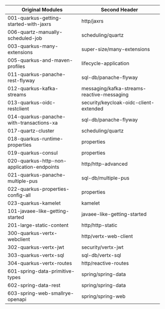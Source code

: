
| Original Modules  | Second Header |
| ------------- | ------------- |
| 001-quarkus-getting-started-with-jaxrs | http/jaxrs |
| 006-quartz-manually-scheduled-job | scheduling/quartz |
| 003-quarkus-many-extensions | super-size/many-extensions |
| 005-quarkus-and-maven-profiles | lifecycle-application |
| 011-quarkus-panache-rest-flyway | sql-db/panache-flyway |
| 012-quarkus-kafka-streams | messaging/kafka-streams-reactive-messaging |
| 013-quarkus-oidc-restclient | security/keycloak-oidc-client-extended |
| 014-quarkus-panache-with-transactions-xa | sql-db/panache-flyway |
| 017-quartz-cluster | scheduling/quartz |
| 018-quarkus-runtime-properties | properties |
| 019-quarkus-consul | properties |
| 020-quarkus-http-non-application-endpoints | http/http-advanced |
| 021-quarkus-panache-multiple-pus | sql-db/multiple-pus |
| 022-quarkus-properties-config-all | properties |
| 023-quarkus-kamelet | kamelet |
| 101-javaee-like-getting-started | javaee-like-getting-started |
| 201-large-static-content | http/http-static |
| 300-quarkus-vertx-webclient | http/vertx-web-client |
| 302-quarkus-vertx-jwt | security/vertx-jwt|
| 303-quarkus-vertx-sql | sql-db/vertx-sql |
| 304-quarkus-vertx-routes | http/reactive-routes |
| 601-spring-data-primitive-types | spring/spring-data |
| 602-spring-data-rest | spring/spring-data |
| 603-spring-web-smallrye-openapi | spring/spring-web |
